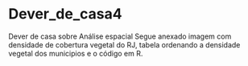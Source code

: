 # Dever_de_casa4
Dever de casa sobre Análise espacial
Segue anexado imagem com densidade de cobertura vegetal do RJ, tabela ordenando a densidade vegetal dos municipios e o código em R.
